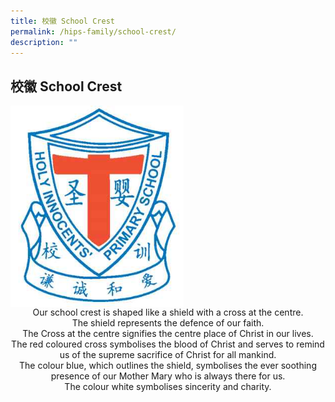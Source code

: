 ```yaml
---
title: 校徽 School Crest
permalink: /hips-family/school-crest/
description: ""
---
```

## 校徽 School Crest

<img style="width: 55%;" src="/images/School%20Crest.jpeg" align="center"> 

<center> Our school crest is shaped like a shield with a cross at the centre.</center>



<center>The shield represents the defence of our faith.</center>

  

<center>The Cross at the centre signifies the centre place of Christ in our lives.</center>

  

<center>The red coloured cross symbolises the blood of Christ and serves to remind us of the supreme sacrifice of Christ for all mankind.</center>

  

<center>The colour blue, which outlines the shield, symbolises the ever soothing presence of our Mother Mary who is always there for us.</center>

  

<center>The colour white symbolises sincerity and charity.</center>